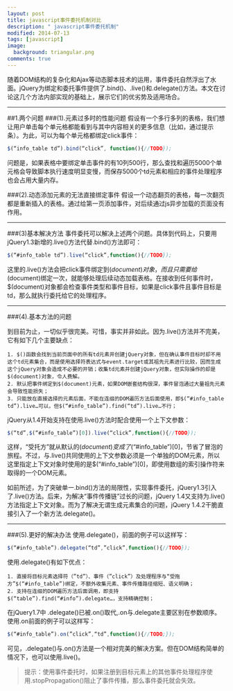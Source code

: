 ```yaml
---
layout: post
title: javascript事件委托机制对比
description: " javascript事件委托机制"
modified: 2014-07-13
tags: [javascript]
image:
  background: triangular.png
comments: true
---
```


随着DOM结构的复杂化和Ajax等动态脚本技术的运用，事件委托自然浮出了水面。jQuery为绑定和委托事件提供了.bind()、.live()和.delegate()方法。本文在讨论这几个方法内部实现的基础上，展示它们的优劣势及适用场合。

-----

##1.两个问题
###(1).元素过多时的性能问题
假设有一个多行多列的表格，我们想让用户单击每个单元格都能看到与其中内容相关的更多信息（比如，通过提示条）。为此，可以为每个单元格都绑定click事件：

``` javascript
$(“info_table td”).bind(“click”, function(){//TODO});
```

问题是，如果表格中要绑定单击事件的有10列500行，那么查找和遍历5000个单元格会导致脚本执行速度明显变慢，而保存5000个td元素和相应的事件处理程序也会占用大量内存。


###(2).动态添加元素的无法直接绑定事件
假设一个动态翻页的表格，每一次翻页都是重新插入的表格。通过给第一页添加事件，对后续通过js异步加载的页面没有作用。

----

###(3)基本解决方法
事件委托可以解决上述两个问题。具体到代码上，只要用jQuery1.3新增的.live()方法代替.bind()方法即可：

``` javascript
$(“#info_table td”).live(“click”,function(){//TODO});
```

这里的.live()方法会把click事件绑定到$(document)对象，而且只需要给$(document)绑定一次，就能够处理后续动态加载表格。在接收到任何事件时，$(document)对象都会检查事件类型和事件目标，如果是click事件且事件目标是td，那么就执行委托给它的处理程序。

-----

###(4).基本方法的问题

到目前为止，一切似乎很完美。可惜，事实并非如此。因为.live()方法并不完美，它有如下几个主要缺点：

```
1. $()函数会找到当前页面中的所有td元素并创建jQuery对象，但在确认事件目标时却不用这个td元素集合，而是使用选择符表达式与event.target或其祖先元素进行比较，因而生成这个jQuery对象会造成不必要的开销；收集td元素并创建jQuery对象，但实际操作的却是$(document)对象，令人费解。
2. 默认把事件绑定到$(document)元素，如果DOM嵌套结构很深，事件冒泡通过大量祖先元素会导致性能损失；
3. 只能放在直接选择的元素后面，不能在连缀的DOM遍历方法后面使用，即$(“#info_table td”).live…可以，但$(“#info_table”).find(“td”).live…不行；
```

jQuery从1.4开始支持在使用.live()方法时配合使用一个上下文参数：

``` javascript 
$(“td”,$(“#info_table”)[0]).live(“click”,function(){//TODO});
```

这样，“受托方”就从默认的$(document)变成了$(“#info_table”)[0]，节省了冒泡的旅程。不过，与.live()共同使用的上下文参数必须是一个单独的DOM元素，所以这里指定上下文对象时使用的是$(“#info_table”)[0]，即使用数组的索引操作符来取得的一个DOM元素。

如前所述，为了突破单一.bind()方法的局限性，实现事件委托，jQuery1.3引入了.live()方法。后来，为解决“事件传播链”过长的问题，jQuery 1.4又支持为.live()方法指定上下文对象。而为了解决无谓生成元素集合的问题，jQuery 1.4.2干脆直接引入了一个新方法.delegate()。

-----

###(5).更好的解决办法
使用.delegate()，前面的例子可以这样写：

``` javascript 
$(“#info_table”).delegate(“td”,”click”,function(){//TODO});
```

使用.delegate()有如下优点：

```
1. 直接将目标元素选择符（”td”）、事件（”click”）及处理程序与“受拖方”$(“#info_table”)绑定，不额外收集元素、事件传播路径缩短、语义明确；
2. 支持在连缀的DOM遍历方法后面调用，即支持$(“table”).find(“#info”).delegate…，支持精确控制；
```

在jQuery1.7中 .delegate()已被.on()取代,.on与.delegate主要区别在参数顺序。使用.on前面的例子可以这样写：

``` javascript 
$(“#info_table”).on(”click”,“td”,function(){//TODO;});
```

可见，.delegate()与.on()方法是一个相对完美的解决方案。但在DOM结构简单的情况下，也可以使用.live()。
>提示：使用事件委托时，如果注册到目标元素上的其他事件处理程序使用.stopPropagation()阻止了事件传播，那么事件委托就会失效。
